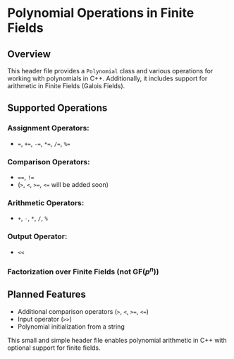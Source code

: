 # Polynomial Operations in Finite Fields

## Overview
This header file provides a `Polynomial` class and various operations for working with polynomials in C++. Additionally, it includes support for arithmetic in Finite Fields (Galois Fields).

## Supported Operations
### Assignment Operators:
- `=`, `+=`, `-=`, `*=`, `/=`, `%=`

### Comparison Operators:
- `==`, `!=`
- (`>`, `<`, `>=`, `<=` will be added soon)

### Arithmetic Operators:
- `+`, `-`, `*`, `/`, `%`

### Output Operator:
- `<<`
### Factorization over Finite Fields (not GF($p^n$))

## Planned Features
- Additional comparison operators (`>`, `<`, `>=`, `<=`)
- Input operator (`>>`)
- Polynomial initialization from a string

This small and simple header file enables polynomial arithmetic in C++ with optional support for finite fields.
